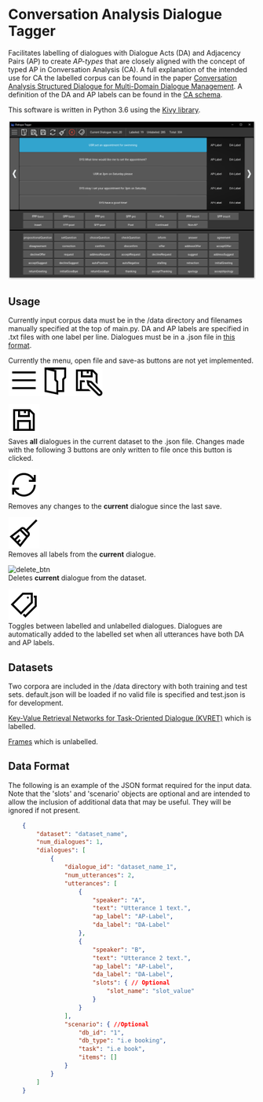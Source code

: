 # Conversation Analysis Dialogue Tagger
Facilitates labelling of dialogues with Dialogue Acts (DA) and Adjacency Pairs (AP) to create *AP-types* 
that are closely aligned with the concept of typed AP in Conversation Analysis (CA).
A full explanation of the intended use for CA the labelled corpus can be found in the paper 
[Conversation Analysis Structured Dialogue for Multi-Domain Dialogue Management](https://www.researchgate.net/publication/329809503_Conversation_Analysis_Structured_Dialogue_for_Multi-Domain_Dialogue_Management).
A definition of the DA and AP labels can be found in the [CA schema](Conversation%20Analysis%20Schema.md).

This software is written in Python 3.6 using the [Kivy library](https://kivy.org/#home).

<p align="center">
<img src="/resources/ca-tagger-screenshot.png">
</p>

## Usage
Currently input corpus data must be in the /data directory and filenames manually specified at the top of main.py.
DA and AP labels are specified in .txt files with one label per line. Dialogues must be in a .json file
in [this format](#Data-Foramt).

Currently the menu, open file and save-as buttons are not yet implemented.
![menu_btn](/resources/menu_black.png)![open_btn](/resources/open_black.png)![save_as_btn](/resources/save_as_black.png)

![save_btn](/resources/save_black.png)  
Saves __all__ dialogues in the current dataset to the .json file.
Changes made with the following 3 buttons are only written to file once this button is clicked.

![refresh_btn](/resources/refresh_black.png)  
Removes any changes to the __current__ dialogue since the last save.

![clear_btn](/resources/clear_black.png)  
Removes all labels from the __current__ dialogue.

![delete_btn](/resources/delete__circle_red.png)  
Deletes __current__ dialogue from the dataset.

![labelled_btn](/resources/labelled_black.png)  
Toggles between labelled and unlabelled dialogues.
Dialogues are automatically added to the labelled set when all utterances have both DA and AP labels.

## Datasets
Two corpora are included in the /data directory with both training and test sets.
default.json will be loaded if no valid file is specified and test.json is for development.

[Key-Value Retrieval Networks for Task-Oriented Dialogue (KVRET)](https://nlp.stanford.edu/blog/a-new-multi-turn-multi-domain-task-oriented-dialogue-dataset/)
 which is labelled.

[Frames](https://datasets.maluuba.com/Frames) which is unlabelled.

## Data Format
The following is an example of the JSON format required for the input data.
Note that the 'slots' and 'scenario' objects are optional and are intended to allow the inclusion of additional data
that may be useful. They will be ignored if not present.
```json
    {
        "dataset": "dataset_name",
        "num_dialogues": 1,
        "dialogues": [
            {
                "dialogue_id": "dataset_name_1",
                "num_utterances": 2,
                "utterances": [
                    {
                        "speaker": "A",
                        "text": "Utterance 1 text.",
                        "ap_label": "AP-Label",
                        "da_label": "DA-Label"
                    },
                    {
                        "speaker": "B",
                        "text": "Utterance 2 text.",
                        "ap_label": "AP-Label",
                        "da_label": "DA-Label",
                        "slots": { // Optional
                            "slot_name": "slot_value"
                        }
                    }
                ],
                "scenario": { //Optional
                    "db_id": "1",
                    "db_type": "i.e booking",
                    "task": "i.e book",
                    "items": []
                }
            }
        ]
    }
```